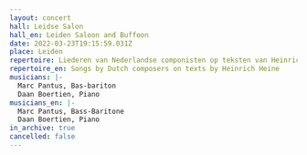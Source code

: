 ```yaml
---
layout: concert
hall: Leidse Salon
hall_en: Leiden Saloon and Buffoon
date: 2022-03-23T19:15:59.031Z
place: Leiden
repertoire: Liederen van Nederlandse componisten op teksten van Heinrich Heine
repertoire_en: Songs by Dutch composers on texts by Heinrich Heine
musicians: |-
  Marc Pantus, Bas-bariton
  Daan Boertien, Piano
musicians_en: |-
  Marc Pantus, Bass-Baritone
  Daan Boertien, Piano
in_archive: true
cancelled: false
---
```

